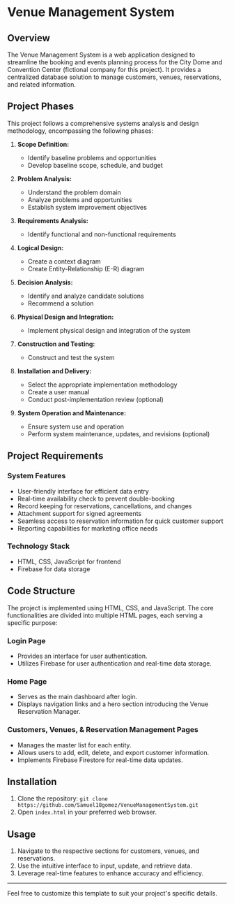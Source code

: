 # Venue Management System

## Overview

The Venue Management System is a web application designed to streamline the booking and events planning process for the City Dome and Convention Center (fictional company for this project). It provides a centralized database solution to manage customers, venues, reservations, and related information.

## Project Phases

This project follows a comprehensive systems analysis and design methodology, encompassing the following phases:

1. **Scope Definition:**
   - Identify baseline problems and opportunities
   - Develop baseline scope, schedule, and budget

2. **Problem Analysis:**
   - Understand the problem domain
   - Analyze problems and opportunities
   - Establish system improvement objectives

3. **Requirements Analysis:**
   - Identify functional and non-functional requirements

4. **Logical Design:**
   - Create a context diagram
   - Create Entity-Relationship (E-R) diagram

5. **Decision Analysis:**
   - Identify and analyze candidate solutions
   - Recommend a solution

6. **Physical Design and Integration:**
   - Implement physical design and integration of the system

7. **Construction and Testing:**
   - Construct and test the system

8. **Installation and Delivery:**
   - Select the appropriate implementation methodology
   - Create a user manual
   - Conduct post-implementation review (optional)

9. **System Operation and Maintenance:**
   - Ensure system use and operation
   - Perform system maintenance, updates, and revisions (optional)

## Project Requirements

### System Features

- User-friendly interface for efficient data entry
- Real-time availability check to prevent double-booking
- Record keeping for reservations, cancellations, and changes
- Attachment support for signed agreements
- Seamless access to reservation information for quick customer support
- Reporting capabilities for marketing office needs

### Technology Stack

- HTML, CSS, JavaScript for frontend
- Firebase for data storage

## Code Structure
The project is implemented using HTML, CSS, and JavaScript. The core functionalities are divided into multiple HTML pages, each serving a specific purpose:

### Login Page
- Provides an interface for user authentication.
- Utilizes Firebase for user authentication and real-time data storage.

### Home Page
- Serves as the main dashboard after login.
- Displays navigation links and a hero section introducing the Venue Reservation Manager.

### Customers, Venues, & Reservation Management Pages
- Manages the master list for each entity.
- Allows users to add, edit, delete, and export customer information.
- Implements Firebase Firestore for real-time data updates.

## Installation

1. Clone the repository: `git clone https://github.com/Samuel18gomez/VenueManagementSystem.git`
2. Open `index.html` in your preferred web browser.

## Usage

1. Navigate to the respective sections for customers, venues, and reservations.
2. Use the intuitive interface to input, update, and retrieve data.
3. Leverage real-time features to enhance accuracy and efficiency.

---

Feel free to customize this template to suit your project's specific details. 
